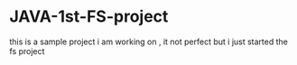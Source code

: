 # JAVA-1st-FS-project
this is a sample project i am working on , it not perfect but i just started the fs project
